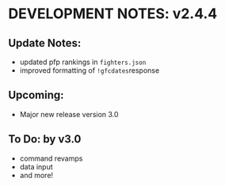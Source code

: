 # DEVELOPMENT NOTES: v2.4.4

## Update Notes:
- updated pfp rankings in `fighters.json`
- improved formatting of `!gfcdates`response

## Upcoming:
- Major new release version 3.0

## To Do: by v3.0
-  command revamps
-  data input
-  and more!